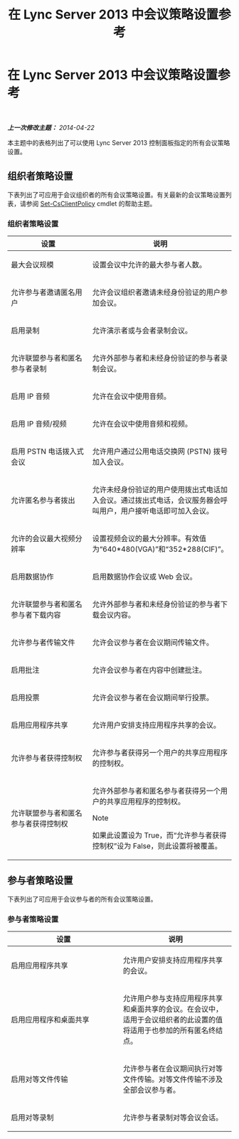 ﻿---
title: 在 Lync Server 2013 中会议策略设置参考
TOCTitle: 在 Lync Server 2013 中会议策略设置参考
ms:assetid: ec8125f7-ef78-4a2b-8db0-4dd3cf5a4065
ms:mtpsurl: https://technet.microsoft.com/zh-cn/library/Gg429724(v=OCS.15)
ms:contentKeyID: 49314646
ms.date: 05/19/2016
mtps_version: v=OCS.15
ms.translationtype: HT
---

# 在 Lync Server 2013 中会议策略设置参考

 

_**上一次修改主题：** 2014-04-22_

本主题中的表格列出了可以使用 Lync Server 2013 控制面板指定的所有会议策略设置。

## 组织者策略设置

下表列出了可应用于会议组织者的所有会议策略设置。有关最新的会议策略设置列表，请参阅 [Set-CsClientPolicy](https://docs.microsoft.com/en-us/powershell/module/skype/Set-CsClientPolicy) cmdlet 的帮助主题。

### 组织者策略设置

<table>
<colgroup>
<col style="width: 50%" />
<col style="width: 50%" />
</colgroup>
<thead>
<tr class="header">
<th>设置</th>
<th>说明</th>
</tr>
</thead>
<tbody>
<tr class="odd">
<td><p>最大会议规模</p></td>
<td><p>设置会议中允许的最大参与者人数。</p></td>
</tr>
<tr class="even">
<td><p>允许参与者邀请匿名用户</p></td>
<td><p>允许会议组织者邀请未经身份验证的用户参加会议。</p></td>
</tr>
<tr class="odd">
<td><p>启用录制</p></td>
<td><p>允许演示者或与会者录制会议。</p></td>
</tr>
<tr class="even">
<td><p>允许联盟参与者和匿名参与者录制</p></td>
<td><p>允许外部参与者和未经身份验证的参与者录制会议。</p></td>
</tr>
<tr class="odd">
<td><p>启用 IP 音频</p></td>
<td><p>允许在会议中使用音频。</p></td>
</tr>
<tr class="even">
<td><p>启用 IP 音频/视频</p></td>
<td><p>允许在会议中使用音频和视频。</p></td>
</tr>
<tr class="odd">
<td><p>启用 PSTN 电话拨入式会议</p></td>
<td><p>允许用户通过公用电话交换网 (PSTN) 拨号加入会议。</p></td>
</tr>
<tr class="even">
<td><p>允许匿名参与者拨出</p></td>
<td><p>允许未经身份验证的用户使用拨出式电话加入会议。通过拨出式电话，会议服务器会呼叫用户，用户接听电话即可加入会议。</p></td>
</tr>
<tr class="odd">
<td><p>允许的会议最大视频分辨率</p></td>
<td><p>设置视频会议的最大分辨率。有效值为“640*480(VGA)”和“352*288(CIF)”。</p></td>
</tr>
<tr class="even">
<td><p>启用数据协作</p></td>
<td><p>启用数据协作会议或 Web 会议。</p></td>
</tr>
<tr class="odd">
<td><p>允许联盟参与者和匿名参与者下载内容</p></td>
<td><p>允许外部参与者和未经身份验证的参与者下载会议内容。</p></td>
</tr>
<tr class="even">
<td><p>允许参与者传输文件</p></td>
<td><p>允许会议参与者在会议期间传输文件。</p></td>
</tr>
<tr class="odd">
<td><p>启用批注</p></td>
<td><p>允许会议参与者在内容中创建批注。</p></td>
</tr>
<tr class="even">
<td><p>启用投票</p></td>
<td><p>允许会议参与者在会议期间举行投票。</p></td>
</tr>
<tr class="odd">
<td><p>启用应用程序共享</p></td>
<td><p>允许用户安排支持应用程序共享的会议。</p></td>
</tr>
<tr class="even">
<td><p>允许参与者获得控制权</p></td>
<td><p>允许参与者获得另一个用户的共享应用程序的控制权。</p></td>
</tr>
<tr class="odd">
<td><p>允许联盟参与者和匿名参与者获得控制权</p></td>
<td><p>允许外部参与者和匿名参与者获得另一个用户的共享应用程序的控制权。</p>
<div>

> [!NOTE]  
> 如果此设置设为 True，而“允许参与者获得控制权”设为 False，则此设置将被覆盖。


</div></td>
</tr>
</tbody>
</table>


## 参与者策略设置

下表列出了可应用于会议参与者的所有会议策略设置。

### 参与者策略设置

<table>
<colgroup>
<col style="width: 50%" />
<col style="width: 50%" />
</colgroup>
<thead>
<tr class="header">
<th>设置</th>
<th>说明</th>
</tr>
</thead>
<tbody>
<tr class="odd">
<td><p>启用应用程序共享</p></td>
<td><p>允许用户安排支持应用程序共享的会议。</p></td>
</tr>
<tr class="even">
<td><p>启用应用程序和桌面共享</p></td>
<td><p>允许用户参与支持应用程序共享和桌面共享的会议。在会议中，适用于会议组织者的此设置的值将适用于也参加的所有匿名终结点。</p></td>
</tr>
<tr class="odd">
<td><p>启用对等文件传输</p></td>
<td><p>允许参与者在会议期间执行对等文件传输。对等文件传输不涉及全部会议参与者。</p></td>
</tr>
<tr class="even">
<td><p>启用对等录制</p></td>
<td><p>允许参与者录制对等会议会话。</p></td>
</tr>
</tbody>
</table>

